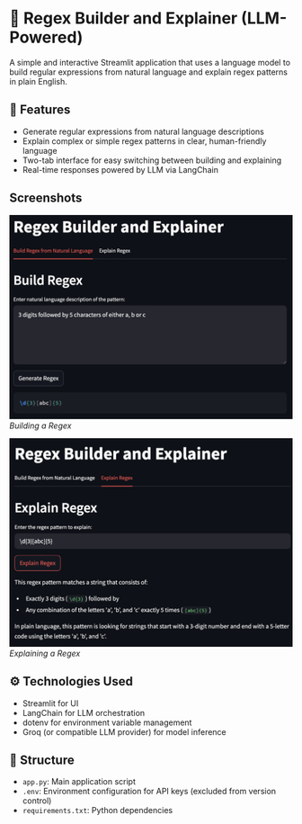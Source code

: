 # 🤖 Regex Builder and Explainer (LLM-Powered)

A simple and interactive Streamlit application that uses a language model to build regular expressions from natural language and explain regex patterns in plain English.

## 🧠 Features

- Generate regular expressions from natural language descriptions
- Explain complex or simple regex patterns in clear, human-friendly language
- Two-tab interface for easy switching between building and explaining
- Real-time responses powered by LLM via LangChain

## Screenshots

![](./docs/builder.png)
_Building a Regex_

![](./docs/explainer.png)
_Explaining a Regex_

## ⚙️ Technologies Used

- Streamlit for UI
- LangChain for LLM orchestration
- dotenv for environment variable management
- Groq (or compatible LLM provider) for model inference

## 📂 Structure

- `app.py`: Main application script
- `.env`: Environment configuration for API keys (excluded from version control)
- `requirements.txt`: Python dependencies
